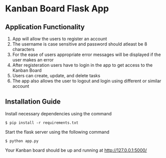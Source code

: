 # Kanban Board Flask App

## Application Functionality
1. App will allow the users to register an account
2. The username is case sensitive and password should atleast be 8 characters
3. For the ease of users appropriate error messages will be displayed if the user makes an error
4. After registeration users have to login in the app to get access to the Kanban Board
5. Users can create, update, and delete tasks
6. The app also allows the user to logout and login using different or similar account


## Installation Guide
Install necessary dependencies using the command
```python3
$ pip install -r requirements.txt
```
Start the flask server using the following command
```python3
$ python app.py
```

Your Kanban board should be up and running at http://127.0.0.1:5000/
